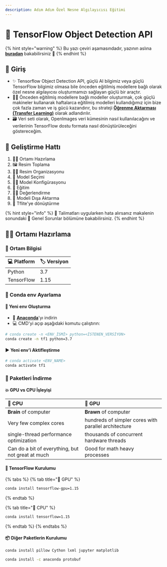 ```yaml
---
description: Adım Adım Özel Nesne Algılayıcısı Eğitimi
---
```


# 🤖 TensorFlow Object Detection API

{% hint style="warning" %}
Bu yazı çeviri aşamasındadır, yazının aslına [**buradan**](https://dl.asmaamir.com/8-objectdetection/tensorflow-object-detection-api) bakabilirsiniz 👀
{% endhint %}

## 🌱 Giriş

* ✨ Tensorflow Object Detection API, güçlü AI bilgimiz veya güçlü TensorFlow bilgimiz olmasa bile önceden eğitilmiş modellere bağlı olarak özel nesne algılayıcısı oluşturmamızı sağlayan güçlü bir araçtır.
* 💁‍♀️ Önceden eğitilmiş modellere bağlı modeller oluşturmak, çok güçlü makineler kullanarak haftalarca eğitilmiş modelleri kullandığımız için bize çok fazla zaman ve iş gücü kazandırır, bu strateji [**Öğrenme Aktarması \(Transfer Learning\)**](https://dltr.asmaamir.com/5-dlstratejileri/b-transferlearning) olarak adlandırılır.
* 🗃️ Veri seti olarak, OpenImages veri kümesinin nasıl kullanılacağını ve verilerinin TensorFlow dostu formata nasıl dönüştürüleceğini göstereceğim.

## 🚩 Geliştirme Hattı

1. 👩‍💻 Ortamı Hazırlama 
2. 🖼️ Resim Toplama 
3. 🤹‍♀️ Resim Organizasyonu 
4. 🤖 Model Seçimi 
5. 👩‍🔧 Model Konfigürasyonu 
6. 👶 Eğitim 
7. 👮‍♀️ Değerlendirme 
8. 👒 Modeli Dışa Aktarma 
9. 📱 Tflite'ye dönüştürme

{% hint style="info" %}
🤕 Talimatları uygularken hata alırsanız makalenin sonundaki 🐞 Genel Sorunlar bölümüne bakabilirsiniz.
{% endhint %}

## 👩‍💻 Ortamı Hazırlama

### 🔸 Ortam Bilgisi

| 💻 Platform | 🏷️ Versiyon |
| :--- | :--- |
| Python | 3.7 |
| TensorFlow | 1.15 |

### 🥦 Conda env Ayarlama

#### 🔮 Yeni env Oluşturma

* 🥦 [**Anaconda**](https://www.anaconda.com/)'yı indirin
* 💻 CMD'yi açıp aşağıdaki komutu çalıştırın:

```bash
# conda create -n <ENV_İSMİ> python=<İSTENEN_VERSİYON>
conda create -n tf1 python=3.7
```

#### ▶️ Yeni env'i Aktifleştirme

```bash
# conda activate <ENV_NAME>
conda activate tf1
```

### 🔽 Paketleri İndirme

#### 💥 GPU vs CPU İşleyişi

| 🚙 CPU | 🚀 GPU |
| :--- | :--- |
| **Brain** of computer | **Brawn** of computer |
| Very few complex cores | hundreds of simpler cores with parallel architecture |
| single-thread performance optimization | thousands of concurrent hardware threads |
| Can do a bit of everything, but not great at much | Good for math heavy processes |

#### 🚀  TensorFlow Kurulumu

{% tabs %}
{% tab title="🚀 GPU" %}
```bash
conda install tensorflow-gpu=1.15
```
{% endtab %}

{% tab title="🚙 CPU" %}
```bash
conda install tensorflow=1.15
```
{% endtab %}
{% endtabs %}

#### 📦 Diğer Paketlerin Kurulumu

```bash
conda install pillow Cython lxml jupyter matplotlib
```

```bash
conda install -c anaconda protobuf
```

